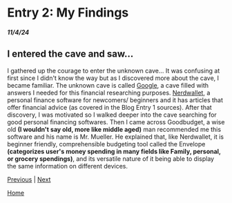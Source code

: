 # Entry 2: My Findings
##### 11/4/24

## I entered the cave and saw...

I gathered up the courage to enter the unknown cave... It was confusing at first since I didn't know the way but as I discovered more about the cave, I became familiar. The unknown cave is called [Google](https://www.google.com/), a cave filled with answers I needed for this financial researching purposes. [Nerdwallet](https://www.nerdwallet.com/), a personal finance software for newcomers/ beginners and it has articles that offer financial advice (as covered in the Blog Entry 1 sources). After that discovery, I was motivated so I walked deeper into the cave searching for good personal financing softwares. Then I came across Goodbudget, a wise old **(I wouldn't say old, more like middle aged)** man recommended me this software and his name is Mr. Mueller. He explained that, like Nerdwallet, it is beginner friendly, comprehensible budgeting tool called the Envelope **(categorizes user's money spending in many fields like Family, personal, or grocery spendings)**, and its versatile nature of it being able to display the same information on different devices.

[Previous](entry01.md) | [Next](entry03.md)

[Home](../README.md)